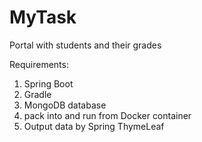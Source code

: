 # MyTask
Portal with students and their grades


Requirements:

1. Spring Boot
2. Gradle
3. MongoDB database
4. pack into and run from Docker container
5. Output data by Spring ThymeLeaf
